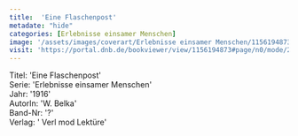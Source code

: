 ```yaml
---
title:  'Eine Flaschenpost'
metadate: "hide"
categories: [Erlebnisse einsamer Menschen]
image: '/assets/images/coverart/Erlebnisse einsamer Menschen/1156194873_00000010.jpg'
visit: 'https://portal.dnb.de/bookviewer/view/1156194873#page/n0/mode/2up'
---
```

Titel: 'Eine Flaschenpost' <br>
Serie: 'Erlebnisse einsamer Menschen' <br>
Jahr: '1916' <br>
AutorIn: 'W. Belka' <br>
Band-Nr: '?' <br>
Verlag: ' Verl mod Lektüre'